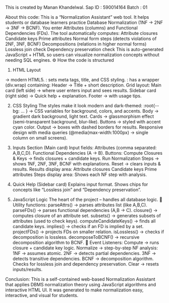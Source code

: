 This is created by Manan Khandelwal. 
Sap ID : 590014164 
Batch : 01

About this code:
This is a “Normalization Assistant” web tool.
It helps students or database learners practice Database Normalization (1NF → 2NF → 3NF → BCNF).
You enter Attributes (columns) and Functional Dependencies (FDs).
The tool automatically computes:
Attribute closures
Candidate keys
Prime attributes
Normal form steps (detects violations of 2NF, 3NF, BCNF)
Decompositions (relations in higher normal forms)
Lossless join check
Dependency preservation check
This is auto-generated JavaScript + HTML so users can visualize normalization concepts without needing SQL engines.
⚙️ How the code is structured
1. HTML Layout
<!doctype html> → modern HTML5.
<head>: sets meta tags, title, and CSS styling.
<body>: has a wrapper (div.wrap) containing:
Header → Title + short description.
Grid layout:
Main card (left side) → where user enters input and sees results.
Sidebar card (right side) → Quick help + explanation.
Footer → with usage tips.

2. CSS Styling
The styles make it look modern and dark-themed:
:root{--bg: ... } → CSS variables for background, colors, and accents.
Body → gradient dark background, light text.
Cards → glassmorphism effect (semi-transparent background, blur-like).
Buttons → styled with accent cyan color.
Output → boxes with dashed borders for results.
Responsive design with media queries (@media(max-width:1000px) → single column on small screens).

3. Inputs Section (Main card)
Input fields:
Attributes (comma separated: A,B,C,D).
Functional Dependencies (A -> B).
Buttons:
Compute Closures & Keys → finds closures + candidate keys.
Run Normalization Steps → shows 1NF, 2NF, 3NF, BCNF with explanations.
Reset → clears inputs & results.
Results display area:
Attribute closures
Candidate keys
Prime attributes
Steps display area:
Shows each NF step with analysis.

5. Quick Help (Sidebar card)
Explains input format.
Shows chips for concepts like “Lossless join” and “Dependency preservation”.

6. JavaScript Logic
The heart of the project – handles all database logic.
🔹 Utility functions:
parseAttrs() → parses attributes list (like A,B,C).
parseFDs() → parses functional dependencies (A,B -> C).
closure() → computes closure of an attribute set.
subsets() → generates subsets of attributes (used to check keys).
computeCandidateKeys() → finds all candidate keys.
implies() → checks if an FD is implied by a set.
projectFDs() → projects FDs on smaller relation.
isLossless() → checks if decomposition is lossless.
decomposeToBCNF() → recursive decomposition algorithm to BCNF.
🔹 Event Listeners:
Compute → runs closure + candidate key logic.
Normalize → step-by-step NF analysis:
1NF → assumes atomic.
2NF → detects partial dependencies.
3NF → detects transitive dependencies.
BCNF → decomposition algorithm.
Checks for lossless join and dependency preservation.
Clear → resets inputs/results.

Conclusion:
This is a self-contained web-based Normalization Assistant that applies DBMS normalization theory using JavaScript algorithms and interactive HTML UI. 
It was generated to make normalization easy, interactive, and visual for students.

